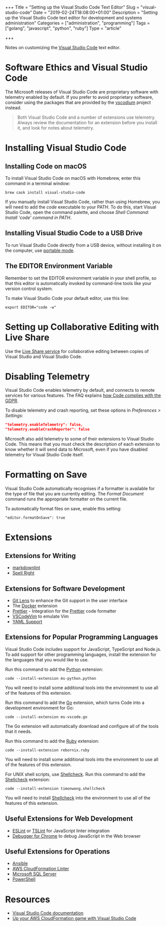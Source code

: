 +++
Title = "Setting up the Visual Studio Code Text Editor"
Slug = "visual-studio-code"
Date = "2019-02-24T18:08:00+01:00"
Description = "Setting up the Visual Studio Code text editor for development and systems administration"
Categories = ["administration", "programming"]
Tags = ["golang", "javascript", "python", "ruby"]
Type = "article"

+++

Notes on customizing the [Visual Studio Code](https://code.visualstudio.com) text editor.

<!--more-->

# Software Ethics and Visual Studio Code

The Microsoft releases of Visual Studio Code are proprietary software with telemetry enabled by default. If you prefer to avoid proprietary software, consider using the packages that are provided by the [vscodium](https://github.com/VSCodium/vscodium) project instead.

> Both Visual Studio Code and a number of extensions use telemetry. Always review the documentation for an extension before you install it, and look for notes about telemetry.

# Installing Visual Studio Code

## Installing Code on macOS

To install Visual Studio Code on macOS with Homebrew, enter this command in a terminal window:

    brew cask install visual-studio-code

If you manually install Visual Studio Code, rather than using Homebrew, you will need to add the _code_ executable to your PATH. To do this, start Visual Studio Code, open the command palette, and choose _Shell Command: Install 'code' command in PATH_.

## Installing Visual Studio Code to a USB Drive

To run Visual Studio Code directly from a USB device, without installing it on the computer, use [portable mode](https://code.visualstudio.com/docs/editor/portable).

## The EDITOR Environment Variable

Remember to set the EDITOR environment variable in your shell profile, so that this
editor is automatically invoked by command-line tools like your version control system.

To make Visual Studio Code your default editor, use this line:

    export EDITOR="code -w"

# Setting up Collaborative Editing with Live Share

Use the [Live Share service](https://visualstudio.microsoft.com/services/live-share/) for collaborative editing between copies of Visual Studio and Visual Studio Code.

# Disabling Telemetry

Visual Studio Code enables telemetry by default, and connects to remote services for various features. The FAQ explains [how Code complies with the GDPR](https://code.visualstudio.com/docs/supporting/faq#_gdpr-and-vs-code).

To disable telemetry and crash reporting, set these options in _Preferences > Settings_:

```json
"telemetry.enableTelemetry": false,
"telemetry.enableCrashReporter": false
```

Microsoft also add telemetry to some of their extensions to Visual Studio Code. This means that you must check the description of each extension to know whether it will send data to Microsoft, even if you have disabled telemetry for Visual Studio Code itself.

# Formatting on Save

Visual Studio Code automatically recognises if a formatter is available for the type of file that you are currently editing. The _Format Document_ command runs the appropriate formatter on the current file.

To automatically format files on save, enable this setting:

```
"editor.formatOnSave": true
```

# Extensions

## Extensions for Writing

- [markdownlint](https://marketplace.visualstudio.com/items?itemName=DavidAnson.vscode-markdownlint)
- [Spell Right](https://marketplace.visualstudio.com/items?itemName=ban.spellright)

## Extensions for Software Development

- [Git Lens](https://marketplace.visualstudio.com/items?itemName=eamodio.gitlens) to
  enhance the Git support in the user interface
- The
  [Docker](https://marketplace.visualstudio.com/items?itemName=PeterJausovec.vscode-docker)
  extension
- [Prettier](https://marketplace.visualstudio.com/items?itemName=esbenp.prettier-vscode) - Integration for the [Prettier](https://github.com/prettier/prettier) code formatter
- [VSCodeVim](https://marketplace.visualstudio.com/items?itemName=vscodevim.vim) to emulate Vim
- [YAML Support](https://marketplace.visualstudio.com/items?itemName=redhat.vscode-yaml)

## Extensions for Popular Programming Languages

Visual Studio Code includes support for JavaScript, TypeScript and Node.js. To add support for other programming languages, install the extension for the languages that you would like to use.

Run this command to add the
[Python](https://marketplace.visualstudio.com/items?itemName=ms-python.python)
extension:

    code --install-extension ms-python.python

You will need to install some additional tools into the environment to use all of the features of this extension.

Run this command to add the
[Go](https://marketplace.visualstudio.com/items?itemName=ms-vscode.Go) extension, which
turns Code into a development environment for Go:

    code --install-extension ms-vscode.go

The Go extension will automatically download and configure all of the tools that it needs.

Run this command to add the
[Ruby](https://marketplace.visualstudio.com/items?itemName=rebornix.ruby) extension:

    code --install-extension rebornix.ruby

You will need to install some additional tools into the environment to use all of the features of this extension.

For UNIX shell scripts, use [Shellcheck](https://www.shellcheck.net/). Run this command to add the
[Shellcheck](https://marketplace.visualstudio.com/items?itemName=timonwong.shellcheck) extension:

    code --install-extension timonwong.shellcheck

You will need to install [Shellcheck](https://www.shellcheck.net/) into the environment to use all of the features of this extension.

## Useful Extensions for Web Development

- [ESLint](https://marketplace.visualstudio.com/items?itemName=dbaeumer.vscode-eslint)
  or [TSLint](https://marketplace.visualstudio.com/items?itemName=eg2.tslint) for
  JavaScript linter integration
- [Debugger for Chrome](https://marketplace.visualstudio.com/items?itemName=msjsdiag.debugger-for-chrome)
  to debug JavaScript in the Web browser

## Useful Extensions for Operations

- [Ansible](https://marketplace.visualstudio.com/items?itemName=vscoss.vscode-ansible)
- [AWS CloudFormation Linter](https://marketplace.visualstudio.com/items?itemName=kddejong.vscode-cfn-lint)
- [Microsoft SQL Server](https://marketplace.visualstudio.com/items?itemName=ms-mssql.mssql)
- [PowerShell](https://marketplace.visualstudio.com/items?itemName=ms-vscode.powershell)

# Resources

- [Visual Studio Code documentation](https://code.visualstudio.com/Docs)
- [Up your AWS CloudFormation game with Visual Studio Code](https://hodgkins.io/up-your-cloudformation-game-with-vscode)
